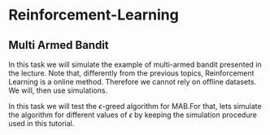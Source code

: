# Reinforcement-Learning

## Multi Armed Bandit

In this task we will simulate the example of multi-armed bandit presented in the lecture. Note that, differently from the previous topics, Reinforcement Learning is a online method. Therefore we cannot rely on offline datasets. We will, then use simulations.

In this task we will test the $\epsilon$-greed algorithm for MAB.For that, lets simulate the algorithm for different values of $\epsilon$ by keeping the simulation procedure used in this tutorial.
